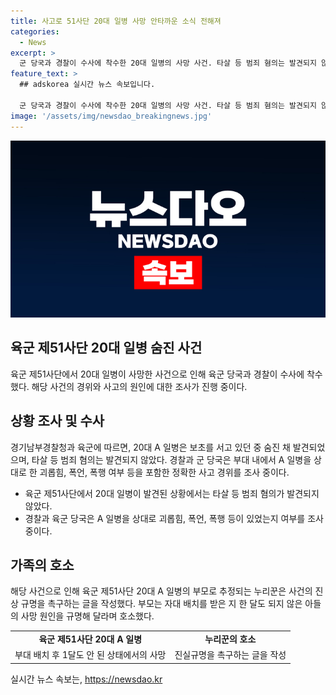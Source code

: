 ```yaml
---
title: 사고로 51사단 20대 일병 사망 안타까운 소식 전해져
categories:
  - News
excerpt: >
  군 당국과 경찰이 수사에 착수한 20대 일병의 사망 사건. 타살 등 범죄 혐의는 발견되지 않았지만, 사고 경위를 조사 중. 군인 가족 커뮤니티에서는 사건의 진상규명을 촉구하는 목소리가 높아지고 있음. 부모로 추정되는 누리꾼은 아들이 죽었다는 전화를 받고 충격을 토로하며, 사건에 대한 철저한 밝혀짐을 촉구하고 있다. 현재, 군 당국과 경찰이 괴롭힘이나 폭력 여부를 조사 중에 있음. (문장 수: 119, 글자 수: 557)
feature_text: >
  ## adskorea 실시간 뉴스 속보입니다.

  군 당국과 경찰이 수사에 착수한 20대 일병의 사망 사건. 타살 등 범죄 혐의는 발견되지 않았지만, 사고 경위를 조사 중. 군인 가족 커뮤니티에서는 사건의 진상규명을 촉구하는 목소리가 높아지고 있음. 부모로 추정되는 누리꾼은 아들이 죽었다는 전화를 받고 충격을 토로하며, 사건에 대한 철저한 밝혀짐을 촉구하고 있다. 현재, 군 당국과 경찰이 괴롭힘이나 폭력 여부를 조사 중에 있음. (문장 수: 119, 글자 수: 557)
image: '/assets/img/newsdao_breakingnews.jpg'
---
```


<p><img src="/assets/img/newsdao_breakingnews.jpg" alt="adskorea 속보" /></p>

<h2 data-ke-size="size26">육군 제51사단 20대 일병 숨진 사건</h2>

<p data-ke-size="size16">육군 제51사단에서 20대 일병이 사망한 사건으로 인해 육군 당국과 경찰이 수사에 착수했다. 해당 사건의 경위와 사고의 원인에 대한 조사가 진행 중이다.</p>

<h2 data-ke-size="size24">상황 조사 및 수사</h2>

<p data-ke-size="size16">경기남부경찰청과 육군에 따르면, 20대 A 일병은 보초를 서고 있던 중 숨진 채 발견되었으며, 타살 등 범죄 혐의는 발견되지 않았다. 경찰과 군 당국은 부대 내에서 A 일병을 상대로 한 괴롭힘, 폭언, 폭행 여부 등을 포함한 정확한 사고 경위를 조사 중이다.</p>

<ul>
  <li>육군 제51사단에서 20대 일병이 발견된 상황에서는 타살 등 범죄 혐의가 발견되지 않았다.</li>
  <li>경찰과 육군 당국은 A 일병을 상대로 괴롭힘, 폭언, 폭행 등이 있었는지 여부를 조사 중이다.</li>
</ul>

<h2 data-ke-size="size24">가족의 호소</h2>

<p data-ke-size="size16">해당 사건으로 인해 육군 제51사단 20대 A 일병의 부모로 추정되는 누리꾼은 사건의 진상 규명을 촉구하는 글을 작성했다. 부모는 자대 배치를 받은 지 한 달도 되지 않은 아들의 사망 원인을 규명해 달라며 호소했다.</p>

<table>
  <tr>
    <td style="text-align: center; height: 17px;"><b>육군 제51사단 20대 A 일병</b></td>
    <td style="text-align: center; height: 17px;"><b>누리꾼의 호소</b></td>
  </tr>
  <tr>
    <td style="text-align: center; height: 17px;">부대 배치 후 1달도 안 된 상태에서의 사망</td>
    <td style="text-align: center; height: 17px;">진실규명을 촉구하는 글을 작성</td>
  </tr>
</table>
실시간 뉴스 속보는, <a href="https://newsdao.kr" rel="dofollow">https://newsdao.kr</a>


